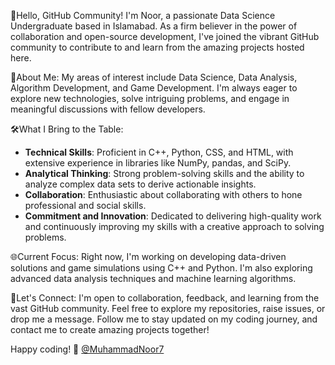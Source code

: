 👋Hello, GitHub Community!
I'm Noor, a passionate Data Science Undergraduate based in Islamabad. As a firm believer in the power of collaboration and open-source development, I've joined the vibrant GitHub community to contribute to and learn from the amazing projects hosted here.

🚀About Me:
My areas of interest include Data Science, Data Analysis, Algorithm Development, and Game Development.
I'm always eager to explore new technologies, solve intriguing problems, and engage in meaningful discussions with fellow developers.

🛠️What I Bring to the Table:
- **Technical Skills**: Proficient in C++, Python, CSS, and HTML, with extensive experience in libraries like NumPy, pandas, and SciPy.
- **Analytical Thinking**: Strong problem-solving skills and the ability to analyze complex data sets to derive actionable insights.
- **Collaboration**: Enthusiastic about collaborating with others to hone professional and social skills.
- **Commitment and Innovation**: Dedicated to delivering high-quality work and continuously improving my skills with a creative approach to solving problems.

🌐Current Focus:
Right now, I'm working on developing data-driven solutions and game simulations using C++ and Python. I'm also exploring advanced data analysis techniques and machine learning algorithms.


🤝Let's Connect:
I'm open to collaboration, feedback, and learning from the vast GitHub community.
Feel free to explore my repositories, raise issues, or drop me a message.
Follow me to stay updated on my coding journey, and contact me to create amazing projects together!

Happy coding! 🚀 [@MuhammadNoor7](https://github.com/MuhammadNoor7)
